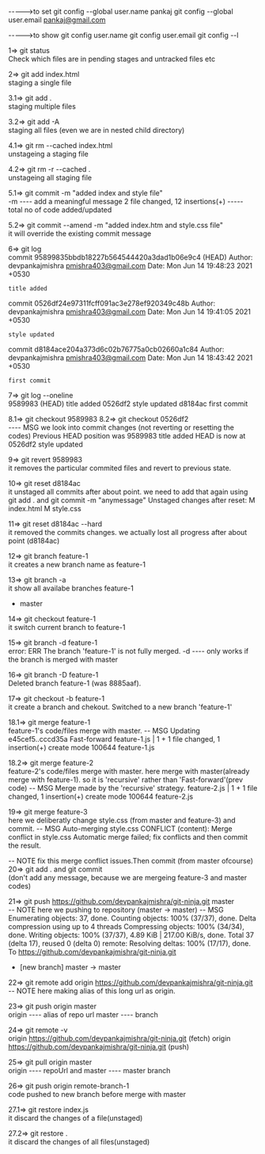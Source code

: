<!-- NOTE  git config-->

----->to set
git config --global user.name pankaj
git config --global user.email pankaj@gmail.com

----->to show
git config user.name
git config user.email
git config --l

1=> git status
\
Check which files are in pending stages and untracked files etc

<!-- Normally 3 steps of file MSG  MODIFIED STAGING COMMITTED -->

2=> git add index.html
\
staging a single file

3.1=> git add .
\
staging multiple files

3.2=> git add -A
\
staging all files (even we are in nested child directory)

4.1=> git rm --cached index.html
\
unstageing a staging file

4.2=> git rm -r --cached .
\
unstageing all staging file

5.1=> git commit -m "added index and style file"
\
-m ---- add a meaningful message
2 file changed, 12 insertions(+) ----- total no of code added/updated

5.2=> git commit --amend -m "added index.htm and style.css file"
\
it will override the existing commit message

<!-- NOTE log (NORMAL AND CONDENSED) -->

6=> git log
\
commit 95899835bbdb18227b564544420a3dad1b06e9c4 (HEAD)
Author: devpankajmishra <pmishra403@gmail.com>
Date: Mon Jun 14 19:48:23 2021 +0530

    title added

commit 0526df24e97311fcff091ac3e278ef920349c48b
Author: devpankajmishra <pmishra403@gmail.com>
Date: Mon Jun 14 19:41:05 2021 +0530

    style updated

commit d8184ace204a373d6c02b76775a0cb02660a1c84
Author: devpankajmishra <pmishra403@gmail.com>
Date: Mon Jun 14 18:43:42 2021 +0530

    first commit

7=> git log --oneline
\
9589983 (HEAD) title added
0526df2 style updated
d8184ac first commit

<!-- NOTE  Revert stages/commits -->

8.1=> git checkout 9589983
8.2=> git checkout 0526df2
\
---- MSG we look into commit changes (not reverting or resetting the codes)
Previous HEAD position was 9589983 title added
HEAD is now at 0526df2 style updated

9=> git revert 9589983
\
it removes the particular commited files and revert to previous state.

10=> git reset d8184ac
\
it unstaged all commits after about point. we need to add that again using git add . and git commit -m "anymessage"
Unstaged changes after reset:
M index.html
M style.css

11=> git reset d8184ac --hard
\
it removed the commits changes. we actually lost all progress after about point (d8184ac)

<!-- NOTE  create Brances and merge with master branch  -->

12=> git branch feature-1
\
it creates a new branch name as feature-1

13=> git branch -a
\
it show all availabe branches
feature-1

- master

14=> git checkout feature-1
\
it switch current branch to feature-1

<!-- NOTE  we MERGE or DELETE branches from only master* branch -->

15=> git branch -d feature-1
\
error: ERR The branch 'feature-1' is not fully merged.
-d ---- only works if the branch is merged with master

16=> git branch -D feature-1
\
Deleted branch feature-1 (was 8885aaf).

17=> git checkout -b feature-1
\
it create a branch and chekout.
Switched to a new branch 'feature-1'

18.1=> git merge feature-1
\
feature-1's code/files merge with master.
-- MSG Updating e45cef5..cccd35a
Fast-forward
feature-1.js | 1 +
1 file changed, 1 insertion(+)
create mode 100644 feature-1.js

18.2=> git merge feature-2
\
feature-2's code/files merge with master.
here merge with master(already merge with feature-1). so it is 'recursive' rather than 'Fast-forward'(prev code)
-- MSG Merge made by the 'recursive' strategy.
feature-2.js | 1 +
1 file changed, 1 insertion(+)
create mode 100644 feature-2.js

19=> git merge feature-3
\
here we deliberatly change style.css (from master and feature-3) and commit.
-- MSG Auto-merging style.css
CONFLICT (content): Merge conflict in style.css
Automatic merge failed; fix conflicts and then commit the result.

-- NOTE fix this merge conflict issues.Then commit (from master ofcourse)
20=> git add . and git commit
\
(don't add any message, because we are mergeing feature-3 and master codes)

<!-- PART GITHUB (Remote git) -->

21=> git push https://github.com/devpankajmishra/git-ninja.git master
\
-- NOTE here we pushing to repository (master -> master)
-- MSG Enumerating objects: 37, done.
Counting objects: 100% (37/37), done.
Delta compression using up to 4 threads
Compressing objects: 100% (34/34), done.
Writing objects: 100% (37/37), 4.89 KiB | 217.00 KiB/s, done.
Total 37 (delta 17), reused 0 (delta 0)
remote: Resolving deltas: 100% (17/17), done.
To https://github.com/devpankajmishra/git-ninja.git

- [new branch] master -> master

22=> git remote add origin https://github.com/devpankajmishra/git-ninja.git
\
-- NOTE here making alias of this long url as origin.

23=> git push origin master
\
origin ---- alias of repo url
master ---- branch

24=> git remote -v
\
origin https://github.com/devpankajmishra/git-ninja.git (fetch)
origin https://github.com/devpankajmishra/git-ninja.git (push)

25=> git pull origin master
\
origin ---- repoUrl and master ---- master branch

26=> git push origin remote-branch-1
\
code pushed to new branch before merge with master

<!-- END -->

<!-- NOTE NEW Commands -->

27.1=> git restore index.js
\
it discard the changes of a file(unstaged)

27.2=> git restore .
\
it discard the changes of all files(unstaged)
